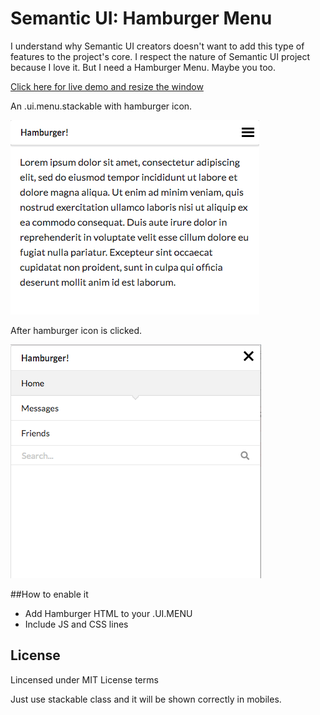 # Semantic UI: Hamburger Menu

I understand why Semantic UI creators doesn't want to add this type of features to the project's core. I respect the nature of Semantic UI project because I love it. But I need a Hamburger Menu. Maybe you too.

[Click here for live demo and resize the window](http://htmlpreview.github.io/?https://github.com/natzar/semantic-ui-hamburger/blob/master/index.html)

An .ui.menu.stackable with hamburger icon.

![](screenshot.png?raw=true)

After hamburger icon is clicked.

![](screenshot2.png?raw=true)

##How to enable it
- Add Hamburger HTML to your .UI.MENU
- Include JS and CSS lines

## License

Lincensed under MIT License terms


Just use stackable class and it will be shown correctly in mobiles.


